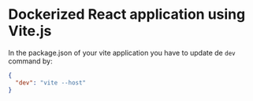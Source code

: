 # Dockerized React application using Vite.js

In the package.json of your vite application you have to update de `dev` command by:
```json
{
  "dev": "vite --host"
}
```